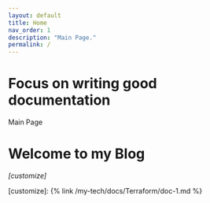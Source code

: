 ```yaml
---
layout: default
title: Home
nav_order: 1
description: "Main Page."
permalink: /
---
```


# Focus on writing good documentation

Main Page
<h1>Welcome to my Blog</h1>

*[customize]*

[customize]: {% link /my-tech/docs/Terraform/doc-1.md %}